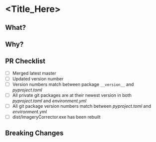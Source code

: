 # <Title_Here>
## What?
## Why?
## PR Checklist
- [ ] Merged latest master
- [ ] Updated version number
- [ ] Version numbers match between package ``__version__`` and *pyproject.toml*
- [ ] All private git packages are at their newest version in both *pyproject.toml* and *environment.yml*
- [ ] All git package version numbers match between *pyproject.toml* and *environment.yml*
- [ ] dist/ImageryCorrector.exe has been rebuilt
## Breaking Changes